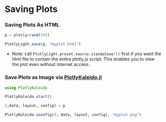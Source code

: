 # Saving Plots

### Saving Plots As HTML

```julia
p = plot(y=rand(10))

PlotlyLight.save(p, "myplot.html")
```

- Note: call `PlotlyLight.preset.source.standalone!()` first if you want the html file to contain the entire plotly.js script.  This enables you to view the plot even without internet access.


### Save Plots as Image via [PlotlyKaleido.jl](https://github.com/JuliaPlots/PlotlyKaleido.jl)

```julia
using PlotlyKaleido

PlotlyKaleido.start()

(;data, layout, config) = p

PlotlyKaleido.savefig((; data, layout, config), "myplot.png")
```
